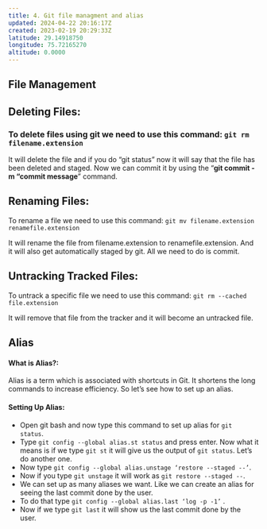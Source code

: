 ```yaml
---
title: 4. Git file managment and alias
updated: 2024-04-22 20:16:17Z
created: 2023-02-19 20:29:33Z
latitude: 29.14918750
longitude: 75.72165270
altitude: 0.0000
---
```


## **File Management**

## Deleting Files:

### To delete files using git we need to use this command: `git rm filename.extension`

It will delete the file and if you do “git status” now it will say that the file has been deleted and staged. Now we can commit it by using the “**git commit -m “commit message**” command.

## Renaming Files:

To rename a file we need to use this command: `git mv filename.extension renamefile.extension`

It will rename the file from filename.extension to renamefile.extension. And it will also get automatically staged by git. All we need to do is commit.

## Untracking Tracked Files:

To untrack a specific file we need to use this command: `git rm --cached file.extension`

It will remove that file from the tracker and it will become an untracked file.

## **Alias**

#### **What is Alias?:**

Alias is a term which is associated with shortcuts in Git. It shortens the long commands to increase efficiency. So let’s see how to set up an alias.

#### **Setting Up Alias:**

- Open git bash and now type this command to set up alias for `git status`.
- Type `git config --global alias.st status` and press enter. Now what it means is if we type `git st` it will give us the output of `git status`. Let’s do another one.
- Now type `git config --global alias.unstage ‘restore --staged --’`.
- Now if you type `git unstage` it will work as `git restore --staged --`.
- We can set up as many aliases we want. Like we can create an alias for seeing the last commit done by the user.
- To do that type `git config --global alias.last ‘log -p -1’` .
- Now if we type `git last` it will show us the last commit done by the user.
